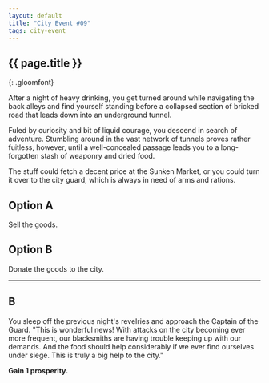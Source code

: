 ```yaml
---
layout: default
title: "City Event #09"
tags: city-event
---
```


## {{ page.title }}
{: .gloomfont}

After a night of heavy drinking, you get turned around while navigating the back alleys
and find yourself standing before a collapsed section of bricked road that leads down
into an underground tunnel.

Fuled by curiosity and bit of liquid courage, you descend in search of adventure.  Stumbling
around in the vast network of tunnels proves rather fuitless, however, until a well-concealed
passage leads you to a long-forgotten stash of weaponry and dried food.

The stuff could fetch a decent price at the Sunken Market, or you could turn it over to the
city guard, which is always in need of arms and rations.

## Option A

Sell the goods.

## Option B

Donate the goods to the city.

***

## B

You sleep off the previous night's revelries and approach the Captain of the Guard.
"This is wonderful news!  With attacks on  the city becoming ever more frequent, our blacksmiths
are having trouble keeping up with our demands.  And the food should help considerably if we
ever find ourselves under siege.  This is truly a big help to the city."



<strong>Gain 1 prosperity.</strong><br>
